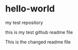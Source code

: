 # hello-world
my test repository

this is my test github readme file

This is the changed readme file
